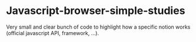 # Javascript-browser-simple-studies

Very small and clear bunch of code to highlight how a specific notion works (official javascript API, framework, ...).
